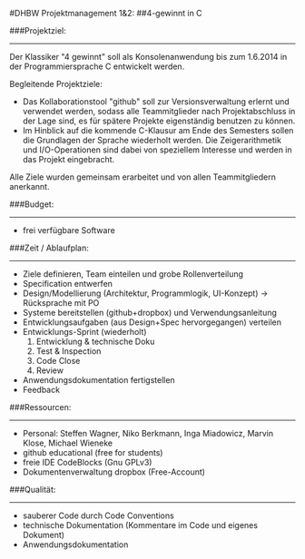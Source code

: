 #DHBW Projektmanagement 1&2: 
##4-gewinnt in C

###Projektziel:
***
Der Klassiker "4 gewinnt" soll als Konsolenanwendung bis zum 1.6.2014 in der Programmiersprache C entwickelt werden. 

Begleitende Projektziele: 
- Das Kollaborationstool "github" soll zur Versionsverwaltung erlernt und verwendet werden, sodass alle Teammitglieder nach Projektabschluss in der Lage sind, es für spätere Projekte eigenständig benutzen zu können.
- Im Hinblick auf die kommende C-Klausur am Ende des Semesters sollen die Grundlagen der Sprache wiederholt werden. Die Zeigerarithmetik und I/O-Operationen sind dabei von speziellem Interesse und werden in das Projekt eingebracht.

Alle Ziele wurden gemeinsam erarbeitet und von allen Teammitgliedern anerkannt. 

###Budget:
***
- frei verfügbare Software

###Zeit / Ablaufplan:
***
- Ziele definieren, Team einteilen und grobe Rollenverteilung
- Specification entwerfen 
- Design/Modellierung (Architektur, Programmlogik, UI-Konzept) -> Rücksprache mit PO
- Systeme bereitstellen (github+dropbox) und Verwendungsanleitung
- Entwicklungsaufgaben (aus Design+Spec hervorgegangen) verteilen
- Entwicklungs-Sprint (wiederholt)
  1) Entwicklung & technische Doku
  2) Test & Inspection
  3) Code Close
  4) Review
- Anwendungsdokumentation fertigstellen
- Feedback

###Ressourcen:
***
- Personal: Steffen Wagner, Niko Berkmann, Inga Miadowicz, Marvin Klose, Michael Wieneke
- github educational (free for students)
- freie IDE CodeBlocks (Gnu GPLv3)
- Dokumentenverwaltung dropbox (Free-Account)

###Qualität:
***
- sauberer Code durch Code Conventions
- technische Dokumentation (Kommentare im Code und eigenes Dokument)
- Anwendungsdokumentation
